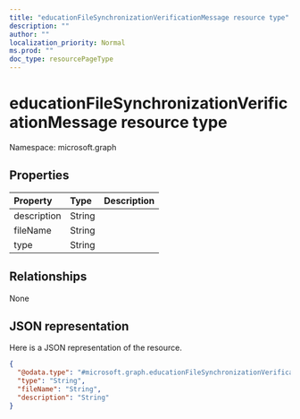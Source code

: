 ```yaml
---
title: "educationFileSynchronizationVerificationMessage resource type"
description: ""
author: ""
localization_priority: Normal
ms.prod: ""
doc_type: resourcePageType
---
```


# educationFileSynchronizationVerificationMessage resource type


Namespace: microsoft.graph



## Properties
|Property|Type|Description|
|:---|:---|:---|
|description|String||
|fileName|String||
|type|String||

## Relationships
None

## JSON representation
Here is a JSON representation of the resource.
<!-- {
  "blockType": "resource",
  "@odata.type": "microsoft.graph.educationFileSynchronizationVerificationMessage"
}
-->
``` json
{
  "@odata.type": "#microsoft.graph.educationFileSynchronizationVerificationMessage",
  "type": "String",
  "fileName": "String",
  "description": "String"
}
```

